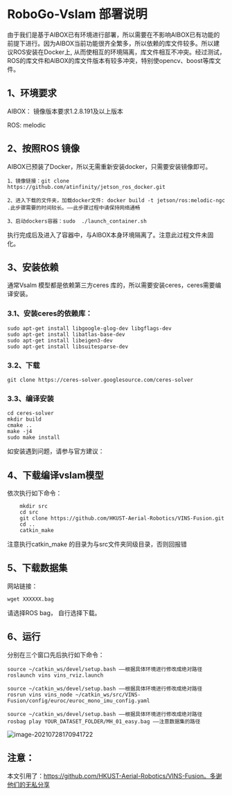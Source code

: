 # RoboGo-Vslam 部署说明

由于我们是基于AIBOX已有环境进行部署，所以需要在不影响AIBOX已有功能的前提下进行。因为AIBOX当前功能很齐全繁多，所以依赖的库文件较多。所以建议ROS安装在Docker上, 从而使相互的环境隔离，库文件相互不冲突。经过测试，ROS的库文件和AIBOX的库文件版本有较多冲突，特别使opencv、boost等库文件。

## 1、环境要求

AIBOX： 镜像版本要求1.2.8.191及以上版本

ROS: melodic

## 2、按照ROS 镜像

AIBOX已预装了Docker，所以无需重新安装docker，只需要安装镜像即可。

```
1、镜像链接：git clone https://github.com/atinfinity/jetson_ros_docker.git

2、进入下载的文件夹，加载docker文件: docker build -t jetson/ros:melodic-ngc .此步骤需要的时间较长。——此步骤过程中请保持网络通畅

3、启动dockers容器：sudo  ./launch_container.sh
```

执行完成后及进入了容器中，与AIBOX本身环境隔离了。注意此过程文件未固化。

## 3、安装依赖

通常Vsalm 模型都是依赖第三方ceres 库的，所以需要安装ceres，ceres需要编译安装。

### 3.1、安装ceres的依赖库：

```
sudo apt-get install libgoogle-glog-dev libgflags-dev
sudo apt-get install libatlas-base-dev
sudo apt-get install libeigen3-dev
sudo apt-get install libsuitesparse-dev
```

### 3.2、下载

```
git clone https://ceres-solver.googlesource.com/ceres-solver
```

### 3.3、编译安装

```
cd ceres-solver
mkdir build
cmake ..
make -j4
sudo make install
```

如安装遇到问题，请参与官方建议：

[ceres]: http://www.ceres-solver.org/installation.html



## 4、下载编译vslam模型

依次执行如下命令：

```
	mkdir src
	cd src
	git clone https://github.com/HKUST-Aerial-Robotics/VINS-Fusion.git
	cd ..
	catkin_make
```

注意执行catkin_make 的目录为与src文件夹同级目录，否则回报错

## 5、下载数据集

网站链接：

[EuRoC MAV Dataset]: https://projects.asl.ethz.ch/datasets/doku.php?id=kmavvisualinertialdatasets

```
wget XXXXXX.bag
```

请选择ROS bag， 自行选择下载。

## 6、运行

分别在三个窗口先后执行如下命令：

```
source ~/catkin_ws/devel/setup.bash ——根据具体环境进行修改成绝对路径
roslaunch vins vins_rviz.launch
```

```
source ~/catkin_ws/devel/setup.bash ——根据具体环境进行修改成绝对路径
rosrun vins vins_node ~/catkin_ws/src/VINS-Fusion/config/euroc/euroc_mono_imu_config.yaml 
```

```
source ~/catkin_ws/devel/setup.bash ——根据具体环境进行修改成绝对路径
rosbag play YOUR_DATASET_FOLDER/MH_01_easy.bag ——注意数据集的路径
```

![image-20210728170941722](C:\Users\ubt\AppData\Roaming\Typora\typora-user-images\image-20210728170941722.png)

## 注意：

本文引用了：https://github.com/HKUST-Aerial-Robotics/VINS-Fusion。多谢他们的无私分享
